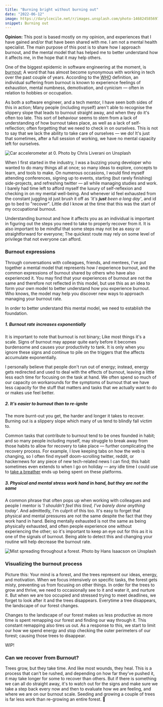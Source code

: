 ```yaml
---
title: "Burning bright without burning out"
date: "2022-06-12"
image: https://darylcecile.net/r/images.unsplash.com/photo-1468245856972-a0333f3f8293?ixlib=rb-1.2.1&ixid=MnwxMjA3fDB8MHxzZWFyY2h8MTV8fGZvcmVzdCUyMGJ1cm58ZW58MHx8MHx8&auto=format&fit=crop&w=1024&q=60
snippet: Burning out
---
```


<InfoBox type="success">
<strong>Opinion:</strong> This post is based mostly on my opinion, and experiences that I have gained and/or that have been shared with me. I
am not a mental health specialist. 
The main purpose of this post is to share how I approach burnout, and the mental model that has helped me to 
better understand how it affects me, in the hope that it may help others.
</InfoBox>

One of the biggest epidemic in software engineering at the moment, is <abbr link="https://mentalhealth-uk.org/burnout/" title="Burnout">burnout</abbr>; 
A word that has almost become synonymous with working in tech over the past couple of years. According 
to the <abbr title="World Health Organisation">WHO</abbr> definition,
an individual suffering from burnout is known to experience feelings of exhaustion, mental numbness, demotivation, and cynicism — often 
in relation to hobbies or occupation.

As both a software engineer, and a tech mentor, I have seen both sides of this in action; Many people (including myself) aren't able to
recognise the slippery slope that leads to burnout straight away, and when they do it's often too late. This sort of behaviour seems to stem
from a lack of understanding of how burnout takes place, as well as a lack of self-reflection; often forgetting that we need to check in on 
ourselves. This is not to say that we lack the ability to take care of ourselves — we do! It's just that sometimes, after a full session of
working, we have no mental capacity left for ourselves.

![Car accelerometer at 0. Photo by Chris Liverani on Unsplash](https://images.unsplash.com/photo-1517026575980-3e1e2dedeab4?ixlib=rb-1.2.1&ixid=MnwxMjA3fDB8MHxwaG90by1wYWdlfHx8fGVufDB8fHx8&auto=format&fit=crop&w=1098&q=80)

When I first started in the industry, I was a buzzing young developer who wanted to do many things all at once; so many ideas to explore, 
concepts to learn, and tools to make. On numerous occasions, I would find myself attending conferences, signing up to events, starting (but
rarely finishing) side-projects, and refreshing twitter — all while managing studies and work. I barely had time left to afford myself the 
luxury of self-reflexion and checking in on my mental well-being. And whenever id feel exhausted from the constant juggling id just brush it
off as _'it's **just** been a long day'_, and id go to bed to "recover". Little did I know at the time that this was the start of my 
occupational burnout.

Understanding burnout and how it affects you as an individual is important in figuring out the steps you need to take to properly recover from 
it. It is also important to be mindful that some steps may not be as easy or straightforward for everyone; The quickest route
may rely on some level of privilege that not everyone can afford.

### Burnout expressions

Through conversations with colleagues, friends, and mentees, I've put together a mental model that represents how _I_ experience burnout, and
the common expressions of burnout shared by others who have also experienced it.  You may find that your experiences of burnout are not the 
same and therefore not reflected in this model, but use this as an idea to form your own model to better understand how you experience 
burnout. Who knows, the model may help you discover new ways to approach managing your burnout rate. 

In order to better understand this mental model, we need to establish the foundation.

##### 1. Burnout rate increases exponentially

It is important to note that burnout is not binary; Like most things it's a scale. Signs of burnout may appear
quite early before it becomes burdensome and causes your productivity to tank. It is only when you ignore these signs and continue to pile
on the triggers that the affects accumulate exponentially. 

I personally believe that people don't run out of energy; instead, energy gets
redirected and used to deal with the effects of burnout, leaving a little less each time for focusing on the task at hand. We often
spend so much of our capacity on workarounds for the symptoms of burnout that we have less capacity for the stuff that matters and tasks that
we actually want to do or makes use feel better.

##### 2. It's easier to burnout than to re-ignite

The more burnt-out you get, the harder and longer it takes to recover. Burning out is a slippery slope which many of us tend to blindly fall victim
to.

Common tasks that contribute to burnout tend to be ones founded in habit; and so many people including myself, may struggle to break away from
those habits to allow for recovery to take place — further complicating the recovery process. For example, I love keeping tabs on how the web
is changing, so I often find myself doom-scrolling twitter, reddit, or hackernews for any piece of new tech-related news I can find; this habit
sometimes even extends to when I go on holiday — any idle time I could use 
to [take a breather](https://www.helpguide.org/meditations/mindful-breathing-meditation.htm) ends up being spent on these platforms.

##### 3. Physical and mental stress work hand in hand, but they are not the same

A common phrase that often pops up when working with colleagues and people I mentor is _'I shouldn't feel this tired, I've barely done anything today'_.
And admittedly, I'm culprit of this too. It's easy to forget that physical and mental pressures are not the same despite the fact that they
work hand in hand. Being mentally exhausted is not the same as being physically exhausted, and often people experience one without experiencing the
other; so it's important to keep an eye out for this as it is one of the signals of burnout. Being able to detect this and changing your routine
will help decrease the burnout rate.

![Mist spreading throughout a forest. Photo by Hans Isaacson on Unsplash](https://images.unsplash.com/photo-1654805540365-f5f7c81dfadf?ixlib=rb-1.2.1&ixid=MnwxMjA3fDB8MHxlZGl0b3JpYWwtZmVlZHwyMnx8fGVufDB8fHx8&auto=format&fit=crop&w=1280&h=680&q=90)

### Visualizing the burnout process

Picture this: Your mind is a forest, and the trees represent our ideas, energy, and motivation. When we focus intensively on specific tasks, the forest 
gets misty, preventing us from focusing on other things. In order for the trees to grow and thrive, we need to occasionally see to it and water it,
and nurture it. But when we are too occupied and stressed trying to meet deadlines, we forget to look after it and the trees disappears. Everytime a tree 
disappears, the landscape of our forest changes. 

Changes to the landscape of our forest makes us less productive as more time is spent remapping our forest and finding our way through it. This constant
remapping also tires us out. As a response to this, we start to limit our how we spend energy and stop checking the outer perimeters of our forest; causing
those trees to disappear.

<InfoBox type="warn">
	WIP!
</InfoBox>

### Can we recover from Burnout?

Trees grow, but they take time. And like most wounds, they heal. This is a process that can't be rushed, and depending on how far they've pushed it, it may
take longer for some to recover than others. But if there is something we can all do straight away, it's to watch out for the signs and make sure we take a 
step back every now and then to evaluate how we are feeling, and where we are on our burnout scale. Seeding and growing a couple of trees is far less work 
than re-growing an entire forest. 🌱